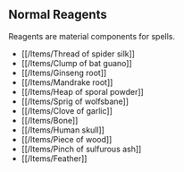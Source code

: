 ## Normal Reagents

Reagents are material components for spells.
- [[/Items/Thread of spider silk]]
- [[/Items/Clump of bat guano]]
- [[/Items/Ginseng root]]
- [[/Items/Mandrake root]]
- [[/Items/Heap of sporal powder]]
- [[/Items/Sprig of wolfsbane]]
- [[/Items/Clove of garlic]]
- [[/Items/Bone]]
- [[/Items/Human skull]]
- [[/Items/Piece of wood]]
- [[/Items/Pinch of sulfurous ash]]
- [[/Items/Feather]]
